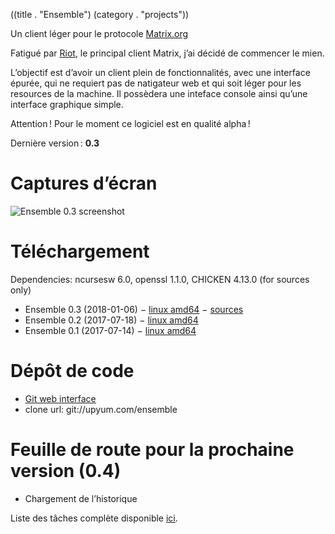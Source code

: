 ((title . "Ensemble")
 (category . "projects"))

Un client léger pour le protocole [Matrix.org](https://matrix.org/)

Fatigué par [Riot](https://riot.im/), le principal client Matrix, j’ai décidé de commencer le mien.

L’objectif est d’avoir un client plein de fonctionnalités, avec une interface épurée, qui ne requiert pas de natigateur web et qui soit léger pour les resources de la machine. Il possèdera une inteface console ainsi qu’une interface graphique simple.

Attention ! Pour le moment ce logiciel est en qualité alpha !

Dernière version : **0.3**

# Captures d’écran

![Ensemble 0.3 screenshot](/projects/ensemble/screenshots/ensemble-0.3.png)

# Téléchargement

Dependencies: ncursesw 6.0, openssl 1.1.0, CHICKEN 4.13.0 (for sources only)

- Ensemble 0.3 (2018-01-06) − [linux amd64](/projects/ensemble/releases/ensemble-0.3-linux-amd64.tgz) − [sources](/projects/ensemble/releases/ensemble-0.3-src.tgz)
- Ensemble 0.2 (2017-07-18) − [linux amd64](/projects/ensemble/releases/ensemble-0.2-linux-amd64.tgz)
- Ensemble 0.1 (2017-07-14) − [linux amd64](/projects/ensemble/releases/matrix-client-0.1-linux-amd64.tgz)

# Dépôt de code

- [Git web interface](https://www.upyum.com/cgit.cgi/ensemble/)
- clone url: git://upyum.com/ensemble

# Feuille de route pour la prochaine version (0.4)

- Chargement de l’historique

Liste des tâches complète disponible [ici](/cgit.cgi/ensemble/tree/README.md).
